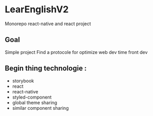# LearEnglishV2
Monorepo react-native and react project

## Goal
Simple project
Find a protocole for optimize web dev time front dev

## Begin thing technologie :
* storybook
* react
* react-native
* styled-component
* global theme sharing
* similar component sharing
